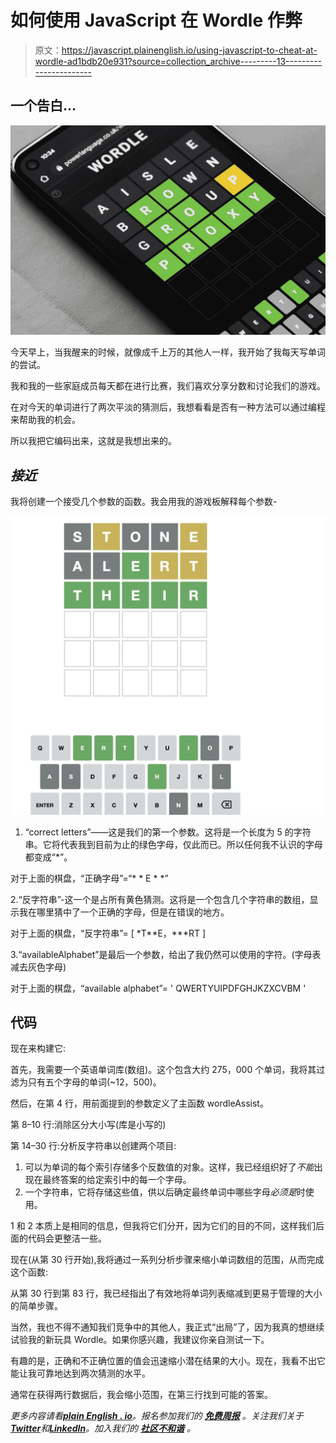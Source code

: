 # 如何使用 JavaScript 在 Wordle 作弊

> 原文：<https://javascript.plainenglish.io/using-javascript-to-cheat-at-wordle-ad1bdb20e931?source=collection_archive---------13----------------------->

## 一个告白…

![](img/bb50149a428786a49eb56aea979ea791.png)

今天早上，当我醒来的时候，就像成千上万的其他人一样，我开始了我每天写单词的尝试。

我和我的一些家庭成员每天都在进行比赛，我们喜欢分享分数和讨论我们的游戏。

在对今天的单词进行了两次平淡的猜测后，我想看看是否有一种方法可以通过编程来帮助我的机会。

所以我把它编码出来，这就是我想出来的。

## ***接近***

我将创建一个接受几个参数的函数。我会用我的游戏板解释每个参数-

![](img/e9027690635ec97fde975863556ab898.png)

1.  “correct letters”——这是我们的第一个参数。这将是一个长度为 5 的字符串。它将代表我到目前为止的绿色字母，仅此而已。所以任何我不认识的字母都变成“*”。

对于上面的棋盘，“正确字母”=“* * E * *”

2.“反字符串”-这一个是占所有黄色猜测。这将是一个包含几个字符串的数组，显示我在哪里猜中了一个正确的字母，但是在错误的地方。

对于上面的棋盘，“反字符串”= [ *T**E，***RT ]

3.“availableAlphabet”是最后一个参数，给出了我仍然可以使用的字符。(字母表减去灰色字母)

对于上面的棋盘，“available alphabet”= ' QWERTYUIPDFGHJKZXCVBM '

## **代码**

现在来构建它:

首先，我需要一个英语单词库(数组)。这个包含大约 275，000 个单词，我将其过滤为只有五个字母的单词(~12，500)。

然后，在第 4 行，用前面提到的参数定义了主函数 wordleAssist。

第 8–10 行:消除区分大小写(库是小写的)

第 14–30 行:分析反字符串以创建两个项目:

1.  可以为单词的每个索引存储多个反数值的对象。这样，我已经组织好了*不能*出现在最终答案的给定索引中的每一个字母。
2.  一个字符串，它将存储这些值，供以后确定最终单词中哪些字母*必须是*时使用。

1 和 2 本质上是相同的信息，但我将它们分开，因为它们的目的不同，这样我们后面的代码会更整洁一些。

现在(从第 30 行开始),我将通过一系列分析步骤来缩小单词数组的范围，从而完成这个函数:

从第 30 行到第 83 行，我已经指出了有效地将单词列表缩减到更易于管理的大小的简单步骤。

当然，我也不得不通知我们竞争中的其他人，我正式“出局”了，因为我真的想继续试验我的新玩具 Wordle。如果你感兴趣，我建议你亲自测试一下。

有趣的是，正确和不正确位置的值会迅速缩小潜在结果的大小。现在，我看不出它能让我可靠地达到两次猜测的水平。

通常在获得两行数据后，我会缩小范围，在第三行找到可能的答案。

*更多内容请看*[***plain English . io***](https://plainenglish.io/)*。报名参加我们的* [***免费周报***](http://newsletter.plainenglish.io/) *。关注我们关于*[***Twitter***](https://twitter.com/inPlainEngHQ)*和*[***LinkedIn***](https://www.linkedin.com/company/inplainenglish/)*。加入我们的* [***社区不和谐***](https://discord.gg/GtDtUAvyhW) *。*